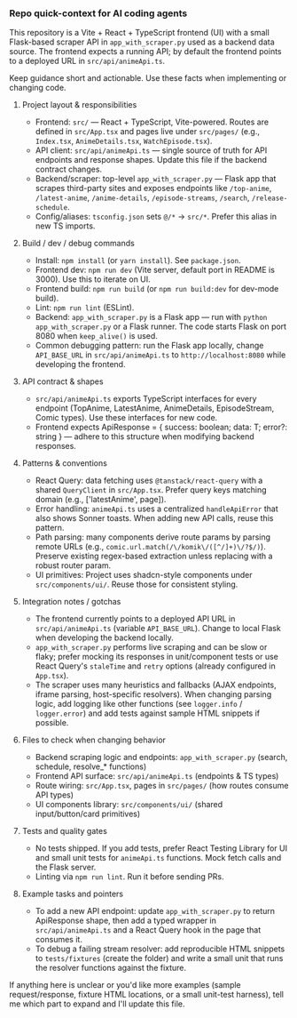 ### Repo quick-context for AI coding agents

This repository is a Vite + React + TypeScript frontend (UI) with a small Flask-based scraper API in `app_with_scraper.py` used as a backend data source. The frontend expects a running API; by default the frontend points to a deployed URL in `src/api/animeApi.ts`.

Keep guidance short and actionable. Use these facts when implementing or changing code.

1. Project layout & responsibilities
   - Frontend: `src/` — React + TypeScript, Vite-powered. Routes are defined in `src/App.tsx` and pages live under `src/pages/` (e.g., `Index.tsx`, `AnimeDetails.tsx`, `WatchEpisode.tsx`).
   - API client: `src/api/animeApi.ts` — single source of truth for API endpoints and response shapes. Update this file if the backend contract changes.
   - Backend/scraper: top-level `app_with_scraper.py` — Flask app that scrapes third-party sites and exposes endpoints like `/top-anime`, `/latest-anime`, `/anime-details`, `/episode-streams`, `/search`, `/release-schedule`.
   - Config/aliases: `tsconfig.json` sets `@/*` → `src/*`. Prefer this alias in new TS imports.

2. Build / dev / debug commands
   - Install: `npm install` (or `yarn install`). See `package.json`.
   - Frontend dev: `npm run dev` (Vite server, default port in README is 3000). Use this to iterate on UI.
   - Frontend build: `npm run build` (or `npm run build:dev` for dev-mode build).
   - Lint: `npm run lint` (ESLint).
   - Backend: `app_with_scraper.py` is a Flask app — run with `python app_with_scraper.py` or a Flask runner. The code starts Flask on port 8080 when `keep_alive()` is used.
   - Common debugging pattern: run the Flask app locally, change `API_BASE_URL` in `src/api/animeApi.ts` to `http://localhost:8080` while developing the frontend.

3. API contract & shapes
   - `src/api/animeApi.ts` exports TypeScript interfaces for every endpoint (TopAnime, LatestAnime, AnimeDetails, EpisodeStream, Comic types). Use these interfaces for new code.
   - Frontend expects ApiResponse<T> = { success: boolean; data: T; error?: string } — adhere to this structure when modifying backend responses.

4. Patterns & conventions
   - React Query: data fetching uses `@tanstack/react-query` with a shared `QueryClient` in `src/App.tsx`. Prefer query keys matching domain (e.g., ['latestAnime', page]).
   - Error handling: `animeApi.ts` uses a centralized `handleApiError` that also shows Sonner toasts. When adding new API calls, reuse this pattern.
   - Path parsing: many components derive route params by parsing remote URLs (e.g., `comic.url.match(/\/komik\/([^/]+)\/?$/)`). Preserve existing regex-based extraction unless replacing with a robust router param.
   - UI primitives: Project uses shadcn-style components under `src/components/ui/`. Reuse those for consistent styling.

5. Integration notes / gotchas
   - The frontend currently points to a deployed API URL in `src/api/animeApi.ts` (variable `API_BASE_URL`). Change to local Flask when developing the backend locally.
   - `app_with_scraper.py` performs live scraping and can be slow or flaky; prefer mocking its responses in unit/component tests or use React Query's `staleTime` and `retry` options (already configured in `App.tsx`).
   - The scraper uses many heuristics and fallbacks (AJAX endpoints, iframe parsing, host-specific resolvers). When changing parsing logic, add logging like other functions (see `logger.info` / `logger.error`) and add tests against sample HTML snippets if possible.

6. Files to check when changing behavior
   - Backend scraping logic and endpoints: `app_with_scraper.py` (search, schedule, resolve_* functions)
   - Frontend API surface: `src/api/animeApi.ts` (endpoints & TS types)
   - Route wiring: `src/App.tsx`, pages in `src/pages/` (how routes consume API types)
   - UI components library: `src/components/ui/` (shared input/button/card primitives)

7. Tests and quality gates
   - No tests shipped. If you add tests, prefer React Testing Library for UI and small unit tests for `animeApi.ts` functions. Mock fetch calls and the Flask server.
   - Linting via `npm run lint`. Run it before sending PRs.

8. Example tasks and pointers
   - To add a new API endpoint: update `app_with_scraper.py` to return ApiResponse shape, then add a typed wrapper in `src/api/animeApi.ts` and a React Query hook in the page that consumes it.
   - To debug a failing stream resolver: add reproducible HTML snippets to `tests/fixtures` (create the folder) and write a small unit that runs the resolver functions against the fixture.

If anything here is unclear or you'd like more examples (sample request/response, fixture HTML locations, or a small unit-test harness), tell me which part to expand and I'll update this file.

